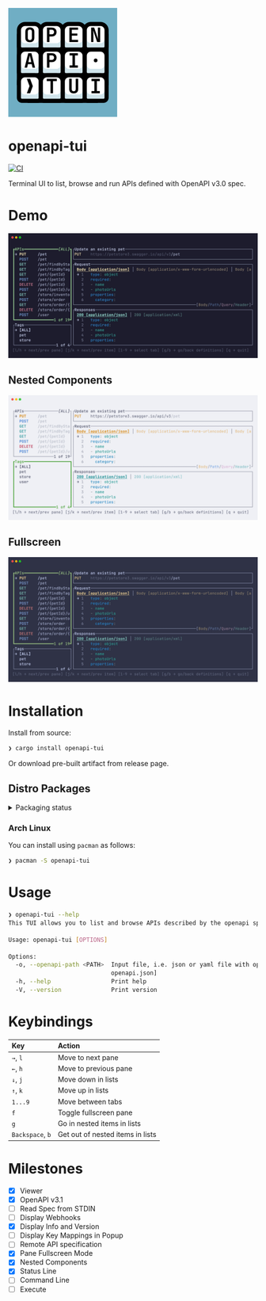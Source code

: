 ![logo](static/logo.png)
# openapi-tui

[![CI](https://github.com/zaghaghi/openapi-tui/workflows/CI/badge.svg)](https://github.com/zaghaghi/openapi-tui/actions)

Terminal UI to list, browse and run APIs defined with OpenAPI v3.0 spec.

# Demo
![demo](static/demo.gif)

## Nested Components
![nested-refrences](static/nested-refs.gif)

## Fullscreen
![fullscreen](static/fullscreen.gif)

# Installation
Install from source:
```bash
❯ cargo install openapi-tui
```
Or download pre-built artifact from release page.

## Distro Packages

<details>
  <summary>Packaging status</summary>

[![Packaging status](https://repology.org/badge/vertical-allrepos/openapi-tui.svg)](https://repology.org/project/openapi-tui/versions)

</details>

### Arch Linux

You can install using `pacman` as follows:

```bash
❯ pacman -S openapi-tui
```

# Usage
```bash
❯ openapi-tui --help
This TUI allows you to list and browse APIs described by the openapi specification.

Usage: openapi-tui [OPTIONS]

Options:
  -o, --openapi-path <PATH>  Input file, i.e. json or yaml file with openapi specification [default:
                             openapi.json]
  -h, --help                 Print help
  -V, --version              Print version
```

# Keybindings

| Key | Action|
|:----|:-----|
| `→`, `l`| Move to next pane |
| `←`, `h` | Move to previous pane |
| `↓`, `j` | Move down in lists |
| `↑`, `k` | Move up in lists |
| `1...9` | Move between tabs |
| `f` | Toggle fullscreen pane|
| `g` | Go in nested items in lists|
| `Backspace`, `b` | Get out of nested items in lists|


# Milestones
- [X] Viewer
- [X] OpenAPI v3.1
- [ ] Read Spec from STDIN
- [ ] Display Webhooks
- [X] Display Info and Version 
- [ ] Display Key Mappings in Popup
- [ ] Remote API specification
- [X] Pane Fullscreen Mode
- [X] Nested Components
- [X] Status Line
- [ ] Command Line
- [ ] Execute 